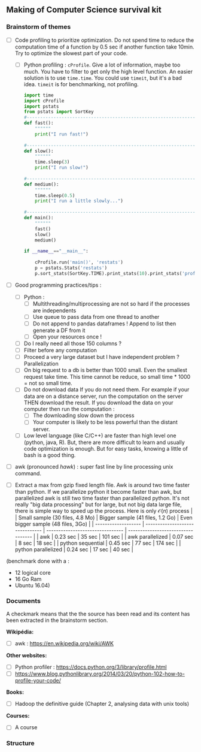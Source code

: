 
## Making of Computer Science survival kit

### Brainstorm of themes

- [ ] Code profiling to prioritize optimization. Do not spend time to reduce the computation time of a function by 0.5 sec if another function take 10min. Try to optimize the slowest part of your code. 

  - [ ] Python profiling : `cProfile`. Give a lot of information, maybe too much. You have to filter to get only the high level function. An easier solution is to use `time.time`. You could use `timeit`, but it's a bad idea. `timeit` is for benchmarking, not profiling.

    ```python
    import time
    import cProfile
    import pstats
    from pstats import SortKey
    #----------------------------------------------------------------------
    def fast():
        """"""
        print("I run fast!")
        
    #----------------------------------------------------------------------
    def slow():
        """"""
        time.sleep(3)
        print("I run slow!")
        
    #----------------------------------------------------------------------
    def medium():
        """"""
        time.sleep(0.5)
        print("I run a little slowly...")
        
    #----------------------------------------------------------------------
    def main():
        """"""
        fast()
        slow()
        medium()
        
    if __name__=="__main__":
        
        cProfile.run('main()', 'restats')
        p = pstats.Stats('restats')
        p.sort_stats(SortKey.TIME).print_stats(10).print_stats('profiling.py')
    ```

    

- [ ] Good programming practices/tips :
  - [ ] Python :
    - [ ] Multithreading/multiprocessing are not so hard if the processes are independents
    - [ ] Use queue to pass data from one thread to another
    - [ ] Do not append to pandas dataframes ! Append to list then generate a DF from it
    - [ ] Open your resources once !
  - [ ] Do I really need all those 150 columns  ?
  - [ ] Filter before any computation
  - [ ] Proceed a very large dataset but I have independent problem ? Parallelization 
  - [ ] On big request to a db is better than 1000 small. Even the smallest request take time. This time cannot be reduce, so small time * 1000 = not so small time.
  - [ ] Do not download data If you do not need them. For example if your data are on a distance server, run the computation on the server THEN download the result. If you download the data on your computer then run the computation :
    - [ ] The downloading slow down the process
    - [ ] Your computer is likely to be less powerful than the distant server.
  - [ ] Low level language (like C/C++) are faster than high level one (python, java, R). But, there are more difficult to learn and usually code optimization is enough. But for easy tasks, knowing a little of bash is a good thing.
  
- [ ] awk (pronounced *hawk*) : super fast line by line processing unix command.


- [ ] Extract a max from gzip fixed length file. Awk is around two time faster than python. If we parallelize python it become faster than awk, but parallelized awk is still two time faster than parallelized  python. It's not really "big data processing" but for large, but not big data large file, there is simple way to speed up the process. Here is only $\mathcal{O}(n)$ process 
|                     | Small sample (30 files, 4.8 Mo) | Bigger sample (41 files, 1.2 Go) | Even bigger sample (48 files, 3Go) |
| ------------------- | ------------------------------- | -------------------------------- | ---------------------------------- |
| awk                 | 0.23 sec                        | 35 sec                           | 101 sec                            |
| awk parallelized    | 0.07 sec                        | 8 sec                            | 18 sec                             |
| python sequential   | 0.45 sec                        | 77 sec                           | 174 sec                            |
| python parallelized | 0.24 sec                        | 17 sec                           | 40 sec                             |

(benchmark done with a :

- 12 logical core
- 16 Go Ram 
- Ubuntu 16.04)

### Documents

A checkmark means that the the source has been read and its content has been extracted in the brainstorm section.

**Wikipédia:**

- [ ] awk : https://en.wikipedia.org/wiki/AWK

**Other websites:**

- [ ] Python profiler : https://docs.python.org/3/library/profile.html
- [ ] https://www.blog.pythonlibrary.org/2014/03/20/python-102-how-to-profile-your-code/

**Books:**

- [ ] Hadoop the definitive guide (Chapter 2, analysing data with unix tools)

**Courses:**

- [ ] A course

### Structure